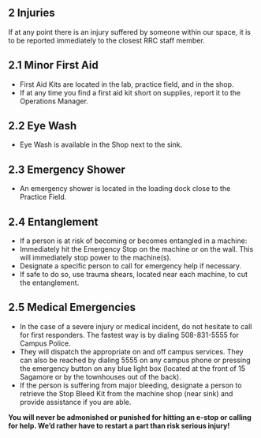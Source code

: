 ## 2 Injuries

If at any point there is an injury suffered by someone within our space, it is to be reported immediately to the closest RRC staff member.  

## 2.1 Minor First Aid
* First Aid Kits are located in the lab, practice field, and in the shop.  
* If at any time you find a first aid kit short on supplies, report it to the Operations Manager.

## 2.2 Eye Wash
* Eye Wash is available in the Shop next to the sink.

## 2.3 Emergency Shower
* An emergency shower is located in the loading dock close to the Practice Field.

## 2.4 Entanglement
* If a person is at risk of becoming or becomes entangled in a machine:
* Immediately hit the Emergency Stop on the machine or on the wall.  This will immediately stop power to the machine(s).
* Designate a specific person to call for emergency help if necessary.
* If safe to do so, use trauma shears, located near each machine, to cut the entanglement.

## 2.5 Medical Emergencies
* In the case of a severe injury or medical incident, do not hesitate to call for first responders.  The fastest way is by dialing 508-831-5555 for Campus Police.  
* They will dispatch the appropriate on and off campus services.  They can also be reached by dialing 5555 on any campus phone or pressing the emergency button on any blue light box (located at the front of 15 Sagamore or by the townhouses out of the back).
* If the person is suffering from major bleeding, designate a person to retrieve the Stop Bleed Kit from the machine shop (near sink) and provide assistance if you are able.  

__You will never be admonished or punished for hitting an e-stop or calling for help.  We’d rather have to restart a part than risk serious injury!__
